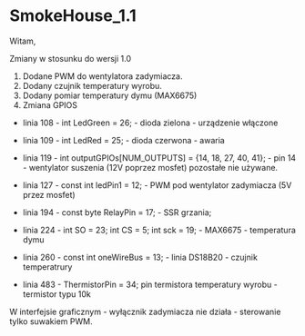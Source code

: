 # SmokeHouse_1.1
 
Witam,

Zmiany w stosunku do wersji 1.0

1. Dodane PWM do wentylatora zadymiacza.
2. Dodany czujnik temperatury wyrobu.
3. Dodany pomiar temperatury dymu (MAX6675)
3. Zmiana GPIOS

- linia 108 - int LedGreen = 26; - dioda zielona - urządzenie włączone
- linia 109 - int LedRed = 25; - dioda czerwona - awaria
- linia 119 - int outputGPIOs[NUM_OUTPUTS] = {14, 18, 27, 40, 41}; - pin 14 - wentylator suszenia (12V poprzez mosfet) pozostałe nie używane.
- linia 127 - const int ledPin1 = 12; - PWM pod wentylator zadymiacza (5V przez mosfet)
- linia 194 - const byte RelayPin = 17; - SSR grzania;
- linia 224 - int SO = 23;
		int CS = 5;
		int sck = 19; - MAX6675 - temperatura dymu

- linia 260 - const int oneWireBus = 13; - linia DS18B20 - czujnik temperatrury
- linia 483 - ThermistorPin = 34; pin termistora temperatury wyrobu - termistor typu 10k

W interfejsie graficznym - wyłącznik zadymiacza nie działa - sterowanie tylko suwakiem PWM.



